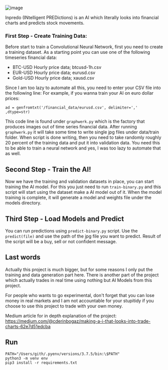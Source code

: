 ![image](inpredo_logo.png)

Inpredo (INtelligent PREDictions) is an AI which literally looks into financial charts and predicts stock movements.

### First Step - Create Training Data:

Before start to train a Convolutional Neural Network, first you need to create a
training dataset. As a starting point you can use one of the following timeseries financial data:

- BTC-USD Hourly price data; btcusd-1h.csv
- EUR-USD Hourly price data; eurusd.csv
- Gold-USD Hourly price data; xausd.csv

Since I am too lazy to automate all this, you need to enter your CSV file into the following line:
For example, if you wanna train your AI on euro dollar prices:

`ad = genfromtxt('/financial_data/eurusd.csv', delimiter=',' ,dtype=str)`

This code line is found under `graphwerk.py` which is the factory that produces images out of time series financial data.
After running `graphwerk.py` it will take some time to write single jpg files under data/train folder.
When script is done writing, then you need to take randomly roughly 20 percent of the training data and put it into validation data.
You need this to be able to train a neural network and yes, I was too lazy to automate that as well.

## Second Step - Train the AI!

Now we have the training and validation datasets in place, you can start training the AI model.
For this you just need to run `train-binary.py` and this script will start using the dataset make a AI model out of it.
When the model training is complete, it will generate a model and weights file under the models directory.

## Third Step - Load Models and Predict

You can run predictions using `predict-binary.py` script. Use the `predict(file)`
and use the path of the jpg file you want to predict. Result of the script will be a buy, sell or not confident message.

## Last words

Actually this project is much bigger, but for some reasons I only put the training and data generation part here.
There is another part of the project which actually trades in real time using nothing but AI Models from this project.

For people who wants to go experimental, don't forget that you can lose money in real markets and I am not accountable for your stupitidy if you choose to use this project to trade with your own money.

Medium article for in depth explanation of the project: https://medium.com/@cderinbogaz/making-a-i-that-looks-into-trade-charts-62e7d51edcba

## Run

```
PATH="/Users/gith/.pyenv/versions/3.7.5/bin:\$PATH"
python3 -m venv env
pip3 install -r requirements.txt
```
